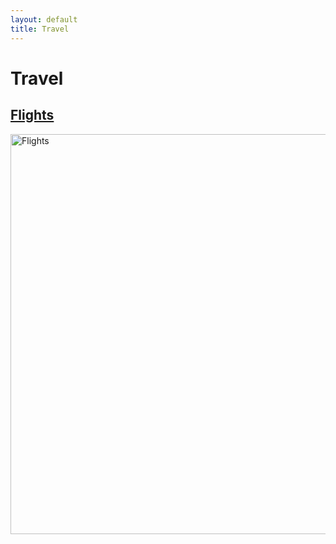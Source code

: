```yaml
---
layout: default
title: Travel
---
```


# Travel

## [Flights](/travel/flights.html)
<img src="{{ site.baseurl }}/images/plane.jpg" alt="Flights" width="640">


